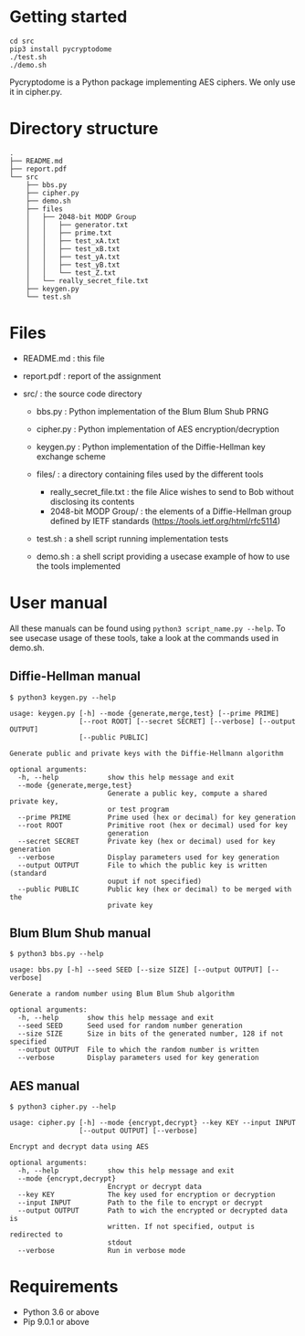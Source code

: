 # Getting started

```{shell}
cd src
pip3 install pycryptodome
./test.sh
./demo.sh
```

Pycryptodome is a Python package implementing AES ciphers. We only use it in cipher.py.

# Directory structure
```
.  
├── README.md  
├── report.pdf  
└── src  
    ├── bbs.py  
    ├── cipher.py  
    ├── demo.sh  
    ├── files  
    │   ├── 2048-bit MODP Group  
    │   │   ├── generator.txt  
    │   │   ├── prime.txt  
    │   │   ├── test_xA.txt  
    │   │   ├── test_xB.txt  
    │   │   ├── test_yA.txt  
    │   │   ├── test_yB.txt  
    │   │   └── test_Z.txt  
    │   └── really_secret_file.txt  
    ├── keygen.py  
    └── test.sh  
```

# Files

- README.md : this file
- report.pdf : report of the assignment

- src/ : the source code directory
    - bbs.py : Python implementation of the Blum Blum Shub PRNG
    - cipher.py : Python implementation of AES encryption/decryption
    - keygen.py : Python implementation of the Diffie-Hellman key exchange scheme

    - files/ : a directory containing files used by the different tools
        - really_secret_file.txt : the file Alice wishes to send to Bob without disclosing its contents
        - 2048-bit MODP Group/ : the elements of a Diffie-Hellman group defined by IETF standards (https://tools.ietf.org/html/rfc5114)
    
    - test.sh : a shell script running implementation tests
    - demo.sh : a shell script providing a usecase example of how to use the tools implemented

# User manual

All these manuals can be found using `python3 script_name.py --help`. To see usecase usage of these tools, take a look at the commands used in demo.sh.

## Diffie-Hellman manual

```
$ python3 keygen.py --help

usage: keygen.py [-h] --mode {generate,merge,test} [--prime PRIME]
                 [--root ROOT] [--secret SECRET] [--verbose] [--output OUTPUT]
                 [--public PUBLIC]

Generate public and private keys with the Diffie-Hellmann algorithm

optional arguments:
  -h, --help            show this help message and exit
  --mode {generate,merge,test}
                        Generate a public key, compute a shared private key,
                        or test program
  --prime PRIME         Prime used (hex or decimal) for key generation
  --root ROOT           Primitive root (hex or decimal) used for key
                        generation
  --secret SECRET       Private key (hex or decimal) used for key generation
  --verbose             Display parameters used for key generation
  --output OUTPUT       File to which the public key is written (standard
                        ouput if not specified)
  --public PUBLIC       Public key (hex or decimal) to be merged with the
                        private key
```

## Blum Blum Shub manual

```
$ python3 bbs.py --help

usage: bbs.py [-h] --seed SEED [--size SIZE] [--output OUTPUT] [--verbose]

Generate a random number using Blum Blum Shub algorithm

optional arguments:
  -h, --help       show this help message and exit
  --seed SEED      Seed used for random number generation
  --size SIZE      Size in bits of the generated number, 128 if not specified
  --output OUTPUT  File to which the random number is written
  --verbose        Display parameters used for key generation
```

## AES manual

```{shell}
$ python3 cipher.py --help

usage: cipher.py [-h] --mode {encrypt,decrypt} --key KEY --input INPUT
                 [--output OUTPUT] [--verbose]

Encrypt and decrypt data using AES

optional arguments:
  -h, --help            show this help message and exit
  --mode {encrypt,decrypt}
                        Encrypt or decrypt data
  --key KEY             The key used for encryption or decryption
  --input INPUT         Path to the file to encrypt or decrypt
  --output OUTPUT       Path to wich the encrypted or decrypted data is
                        written. If not specified, output is redirected to
                        stdout
  --verbose             Run in verbose mode
```

# Requirements

* Python 3.6 or above
* Pip 9.0.1 or above